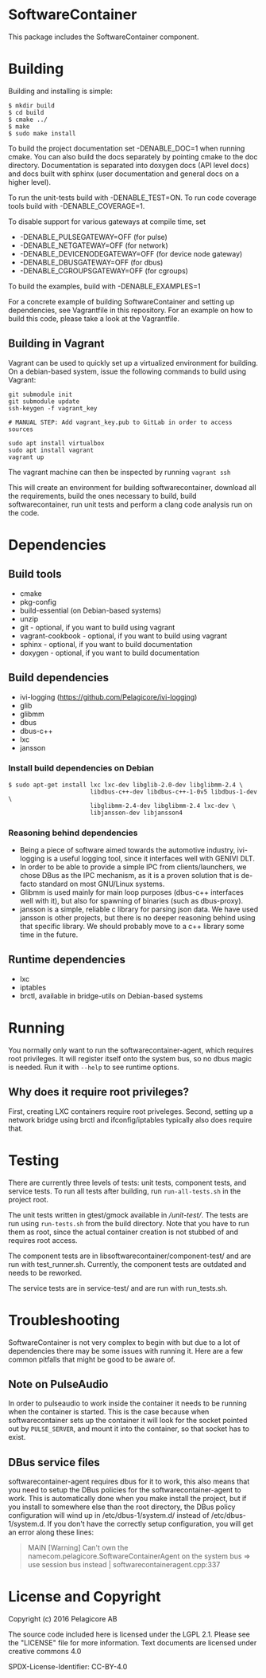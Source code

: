 # SoftwareContainer

This package includes the SoftwareContainer component.

# Building

Building and installing is simple:
```
$ mkdir build
$ cd build
$ cmake ../
$ make
$ sudo make install
```

To build the project documentation set -DENABLE_DOC=1 when running cmake.
You can also build the docs separately by pointing cmake to the doc
directory. Documentation is separated into doxygen docs (API level docs)
and docs built with sphinx (user documentation and general docs on a higher
level).

To run the unit-tests build with -DENABLE_TEST=ON. To run code coverage tools
build with -DENABLE_COVERAGE=1.

To disable support for various gateways at compile time, set
* -DENABLE_PULSEGATEWAY=OFF (for pulse)
* -DENABLE_NETGATEWAY=OFF (for network)
* -DENABLE_DEVICENODEGATEWAY=OFF (for device node gateway)
* -DENABLE_DBUSGATEWAY=OFF (for dbus)
* -DENABLE_CGROUPSGATEWAY=OFF (for cgroups)

To build the examples, build with -DENABLE_EXAMPLES=1

For a concrete example of building SoftwareContainer and setting up
dependencies, see Vagrantfile in this repository. For an example on how to
build this code, please take a look at the Vagrantfile.

## Building in Vagrant

Vagrant can be used to quickly set up a virtualized environment for building.
On a debian-based system, issue the following commands to build using Vagrant:

```
git submodule init
git submodule update
ssh-keygen -f vagrant_key

# MANUAL STEP: Add vagrant_key.pub to GitLab in order to access sources

sudo apt install virtualbox
sudo apt install vagrant
vagrant up
```

The vagrant machine can then be inspected by running `vagrant ssh`

This will create an environment for building softwarecontainer, download all
the requirements, build the ones necessary to build, build softwarecontainer,
run unit tests and perform a clang code analysis run on the code.

# Dependencies

## Build tools
- cmake
- pkg-config
- build-essential (on Debian-based systems)
- unzip
- git - optional, if you want to build using vagrant
- vagrant-cookbook - optional, if you want to build using vagrant
- sphinx - optional, if you want to build documentation
- doxygen - optional, if you want to build documentation

## Build dependencies
- ivi-logging (https://github.com/Pelagicore/ivi-logging)
- glib
- glibmm
- dbus
- dbus-c++
- lxc
- jansson

### Install build dependencies on Debian
```
$ sudo apt-get install lxc lxc-dev libglib-2.0-dev libglibmm-2.4 \
                       libdbus-c++-dev libdbus-c++-1-0v5 libdbus-1-dev \
                       libglibmm-2.4-dev libglibmm-2.4 lxc-dev \
                       libjansson-dev libjansson4
```

### Reasoning behind dependencies
- Being a piece of software aimed towards the automotive industry, ivi-logging
  is a useful logging tool, since it interfaces well with GENIVI DLT.
- In order to be able to provide a simple IPC from clients/launchers, we chose
  DBus as the IPC mechanism, as it is a proven solution that is de-facto
  standard on most GNU/Linux systems.
- Glibmm is used mainly for main loop purposes (dbus-c++ interfaces well with
  it), but also for spawning of binaries (such as dbus-proxy).
- jansson is a simple, reliable c library for parsing json data. We have used
  jansson is other projects, but there is no deeper reasoning behind using
  that specific library. We should probably move to a c++ library some time
  in the future.

## Runtime dependencies
- lxc
- iptables
- brctl, available in bridge-utils on Debian-based systems

# Running

You normally only want to run the softwarecontainer-agent, which requires root
privileges. It will register itself onto the system bus, so no dbus magic is
needed. Run it with `--help` to see runtime options.

## Why does it require root privileges?
First, creating LXC containers require root priveleges. Second, setting up a
network bridge using brctl and ifconfig/iptables typically also does require
that.

# Testing

There are currently three levels of tests: unit tests, component tests, and
service tests. To run all tests after building, run `run-all-tests.sh`
in the project root.

The unit tests written in gtest/gmock available in */unit-test/*. The tests
are run using `run-tests.sh` from the build directory. Note that you have
to run them as root, since the actual container creation is not stubbed of
and requires root access.

The component tests are in libsoftwarecontainer/component-test/ and are run
with test_runner.sh. Currently, the component tests are outdated and needs
to be reworked.

The service tests are in service-test/ and are run with run_tests.sh.

# Troubleshooting

SoftwareContainer is not very complex to begin with but due to a lot of
dependencies there may be some issues with running it. Here are a few common
pitfalls that might be good to be aware of.

## Note on PulseAudio

In order to pulseaudio to work inside the container it needs to be running when
the container is started. This is the case because when softwarecontainer sets
up the container it will look for the socket pointed out by `PULSE_SERVER`, and
mount it into the container, so that socket has to exist.

## DBus service files

softwarecontainer-agent requires dbus for it to work, this also means that you
need to setup the DBus policies for the softwarecontainer-agent to work. This is
automatically done when you make install the project, but if you install to
somewhere else than the root directory, the DBus policy configuration will wind
up in <prefix>/etc/dbus-1/system.d/ instead of /etc/dbus-1/system.d. If you
don't have the correctly setup configuration, you will get an error along these
lines:

> MAIN [Warning] Can't own the namecom.pelagicore.SoftwareContainerAgent on the system
> bus => use session bus instead         | softwarecontaineragent.cpp:337

# License and Copyright

Copyright (c) 2016 Pelagicore AB

The source code included here is licensed under the LGPL 2.1. Please
see the "LICENSE" file for more information. Text documents are
licensed under creative commons 4.0

SPDX-License-Identifier: CC-BY-4.0
